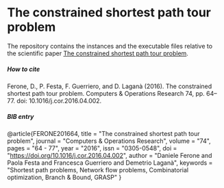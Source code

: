 # The constrained shortest path tour problem

The repository contains the instances and the executable files relative to the scientific paper [The constrained shortest path tour problem](https://doi.org/10.1016/j.cor.2016.04.002).

##### How to cite

Ferone, D., P. Festa, F. Guerriero, and D. Laganà (2016). The constrained shortest path tour problem. Computers & Operations Research 74, pp. 64–77. doi: 10.1016/j.cor.2016.04.002.

##### BIB entry

@article{FERONE201664,
title = "The constrained shortest path tour problem",
journal = "Computers & Operations Research",
volume = "74",
pages = "64 - 77",
year = "2016",
issn = "0305-0548",
doi = "https://doi.org/10.1016/j.cor.2016.04.002",
author = "Daniele Ferone and Paola Festa and Francesca Guerriero and Demetrio Laganà",
keywords = "Shortest path problems, Network flow problems, Combinatorial optimization, Branch & Bound, GRASP"
}
